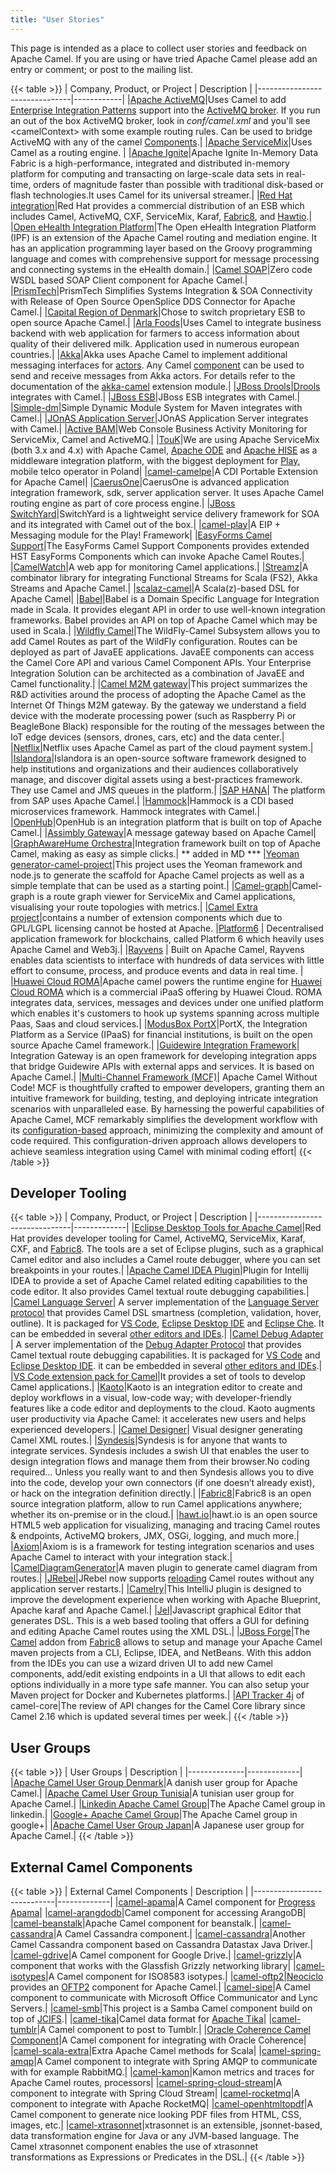 ```yaml
---
title: "User Stories"
---
```


This page is intended as a place to collect user stories and feedback on Apache Camel. If you are using or have tried Apache Camel please add an entry or comment; or post to the mailing list.

{{< table >}}
| Company, Product, or Project  | Description |
|-------------------------------|------------|
|[Apache ActiveMQ](http://activemq.apache.org)|Uses Camel to add [Enterprise Integration Patterns](../../components/next/eips/enterprise-integration-patterns.html) support into the [ActiveMQ broker](http://activemq.apache.org/enterprise-integration-patterns.html). If you run an out of the box ActiveMQ broker, look in *conf/camel.xml* and you'll see &lt;camelContext&gt; with some example routing rules. Can be used to bridge ActiveMQ with any of the camel [Components](../../manual/component.html).|
|[Apache ServiceMix](https://servicemix.apache.org/home.html)|Uses Camel as a routing engine. |
|[Apache Ignite](https://ignite.apache.org/)|Apache Ignite In-Memory Data Fabric is a high-performance, integrated and distributed in-memory platform for computing and transacting on large-scale data sets in real-time, orders of magnitude faster than possible with traditional disk-based or flash technologies.It uses Camel for its universal streamer.|
|[Red Hat integration](https://www.redhat.com/en/technologies/jboss-middleware/fuse)|Red Hat provides a commercial distribution of an ESB which includes Camel, ActiveMQ, CXF, ServiceMix, Karaf, [Fabric8](http://fabric8.io), and [Hawtio](http://hawt.io).|
|[Open eHealth Integration Platform](https://openehealth.org/display/ipf2/Home)|The Open eHealth Integration Platform (IPF) is an extension of the Apache Camel routing and mediation engine. It has an application programming layer based on the Groovy programming language and comes with comprehensive support for message processing and connecting systems in the eHealth domain.|
|[Camel SOAP](https://code.google.com/p/camel-soap)|Zero code WSDL based SOAP Client component for Apache Camel.|
|[PrismTech](https://www.opensplice.com/section-item.asp?id=964)|PrismTech Simplifies Systems Integration &amp; SOA Connectivity with Release of Open Source OpenSplice DDS Connector for Apache Camel.|
|[Capital Region of Denmark](https://www.regionh.dk/English/English.htm)|Chose to switch proprietary ESB to open source Apache Camel.|
|[Arla Foods](https://www.arla.com)|Uses Camel to integrate business backend with web application for farmers to access information about quality of their delivered milk. Application used in numerous european countries.|
|[Akka](https://akkasource.org)|Akka uses Apache Camel to implement additional messaging interfaces for [actors](https://doc.akkasource.org/actors). Any Camel [component](../../components/next/index.html) can be used to send and receive messages from Akka actors. For details refer to the documentation of the [akka-camel](https://doc.akkasource.org/camel) extension module.|
|[JBoss Drools](https://www.drools.org)|[Drools](https://blog.athico.com/2010/07/declarative-rest-services-for-drools.html) integrates with Camel.|
|[JBoss ESB](https://jbossesb.jboss.org/jbossesb)|JBoss ESB integrates with Camel.|
|[Simple-dm](https://code.google.com/archive/p/simple-dm)|Simple Dynamic Module System for Maven integrates with Camel.|
|[JOnAS Application Server](https://jonas.ow2.org/view/Documentation/JOnAS%20Camel)|JOnAS Application Server integrates with Camel.|
|[Active BAM](https://code.google.com/p/active-bam)|Web Console Business Activity Monitoring for ServiceMix, Camel and ActiveMQ.|
|[TouK](https://touk.pl/toukeu/rw/pages/index.en.do)|We are using Apache ServiceMix (both 3.x and 4.x) with Apache Camel, [Apache ODE](https://ode.apache.org/) and [Apache HISE](https://incubator.apache.org/hise/) as a middleware integration platform, with the biggest deployment for [Play](https://www.playmobile.pl), mobile telco operator in Poland|
|[camel-camelpe](https://github.com/obergner/camelpe)|A CDI Portable Extension for Apache Camel|
|[CaerusOne](http://code.google.com/p/caerusone)|CaerusOne is advanced application integration framework, sdk, server application server. It uses Apache Camel routing engine as part of core process engine.|
|[JBoss SwitchYard](https://switchyard.jboss.org)|SwitchYard is a lightweight service delivery framework for SOA and its integrated with Camel out of the box.|
|[camel-play](https://github.com/marcuspocus/play-camel)|A EIP + Messaging module for the Play! Framework|
|[EasyForms Camel Support](https://easyforms-camel.forge.onehippo.org)|The EasyForms Camel Support Components provides extended HST EasyForms Components which can invoke Apache Camel Routes.|
|[CamelWatch](https://sksamuel.github.com/camelwatch)|A web app for monitoring Camel applications.|
|[Streamz](https://github.com/krasserm/streamz)|A combinator library for integrating Functional Streams for Scala (FS2), Akka Streams and Apache Camel.|
|[scalaz-camel](https://github.com/krasserm/scalaz-camel)|A Scala(z)-based DSL for Apache Camel|
|[Babel](https://crossing-tech.github.io/babel)|Babel is a Domain Specific Language for Integration made in Scala. It provides elegant API in order to use well-known integration frameworks. Babel provides an API on top of Apache Camel which may be used in Scala.|
|[Wildfly Camel](https://github.com/wildflyext/wildfly-camel)|The WildFly-Camel Subsystem allows you to add Camel Routes as part of the WildFly configuration. Routes can be deployed as part of JavaEE applications. JavaEE components can access the Camel Core API and various Camel Component APIs. Your Enterprise Integration Solution can be architected as a combination of JavaEE and Camel functionality.|
|[Camel M2M gateway](https://github.com/hekonsek/camel-m2m-gateway)|This project summarizes the R&amp;D activities around the process of adopting the Apache Camel as the Internet Of Things M2M gateway. By the gateway we understand a field device with the moderate processing power (such as Raspberry Pi or BeagleBone Black) responsible for the routing of the messages between the IoT edge devices (sensors, drones, cars, etc) and the data center.|
|[Netflix](https://www.youtube.com/watch?v=k_ckJ7QgLW0#t=480)|Netflix uses Apache Camel as part of the cloud payment system.|
|[Islandora](http://islandora.ca)|Islandora is an open-source software framework designed to help institutions and organizations and their audiences collaboratively manage, and discover digital assets using a best-practices framework. They use Camel and JMS queues in the platform.|
|[SAP HANA](https://blogs.saphana.com/2016/02/01/hana-smart-data-integration-simplifies-connecting-consuming-facebook-data-hana-apache-camel-adapter)| The platform from SAP uses Apache Camel.|
|[Hammock](https://github.com/hammock-project/hammock])|Hammock is a CDI based microservices framework. Hammock integrates with Camel.|
|[OpenHub](http://www.openhub.cz)|OpenHub is an integration platform that is built on top of Apache Camel.|
|[Assimbly Gateway](https://github.com/assimbly/gateway)|A message gateway based on Apache Camel|
|[GraphAwareHume Orchestra](https://graphaware.com/products/hume/)|Integration framework built on top of Apache Camel, making as easy as simple clicks.| ** added in MD ***
|[Yeoman generator-camel-project](https://www.npmjs.com/package/generator-camel-project)|This project uses the Yeoman framework and node.js to generate the scaffold for Apache Camel projects as well as a simple template that can be used as a starting point.|
|[Camel-graph](https://github.com/avvero/camel-graph)|Camel-graph is a route graph viewer for ServiceMix and Camel applications, visualising your route topologies with metrics.|
|[Camel Extra project](https://camel-extra.github.io/)|contains a number of extension components which due to GPL/LGPL licensing cannot be hosted at Apache.
|[Platform6](https://www.platform6.io/) | Decentralised application framework for blockchains, called Platform 6 which heavily uses Apache Camel and Web3j.|
|[Rayvens](http://ibm.biz/rayvens) | Built on Apache Camel, Rayvens enables data scientists to interface with hundreds of data services with little effort to consume, process, and produce events and data in real time. |
|[Huawei Cloud ROMA](https://www.huaweicloud.com/en-us/product/roma.html)|Apache camel powers the runtime engine for [Huawei Cloud ROMA](https://www.huaweicloud.com/en-us/product/roma.html) which is a commercial iPaaS offering by Huawei Cloud. ROMA integrates data, services, messages and devices under one unified platform which enables it's customers to hook up systems spanning across multiple Paas, Saas and cloud services.|
|[ModusBox PortX](https://modusbox.com/portx-platform/)|PortX, the Integration Platform as a Service (IPaaS) for financial institutions, is built on the open source Apache Camel framework.|
|[Guidewire Integration Framework](https://www.guidewire.com/blog/technology/cloud-integration-framework-the-right-tools-for-the-job/)| Integration Gateway is an open framework for developing integration apps that bridge Guidewire APIs with external apps and services. It is based on Apache Camel.| 
|[Multi-Channel Framework (MCF)](https://www.felpfe.com/multi-channel-framework-mcf/)| Apache Camel Without Code! MCF is thoughtfully crafted to empower developers, granting them an intuitive framework for building, testing, and deploying intricate integration scenarios with unparalleled ease. By harnessing the powerful capabilities of Apache Camel, MCF remarkably simplifies the development workflow with its [configuration-based](https://www.felpfe.com/2023/06/30/multi-channel-framework-mcf-use-case-isx-sample-requirements/) approach, minimizing the complexity and amount of code required. This configuration-driven approach allows developers to achieve seamless integration using Camel with minimal coding effort| 
{{< /table >}}

## Developer Tooling
{{< table >}}
| Company, Product, or Project  | Description |
|-------------------------------|-------------|
|[Eclipse Desktop Tools for Apache Camel](http://tools.jboss.org/features/fusetools.html)|Red Hat provides developer tooling for Camel, ActiveMQ, ServiceMix, Karaf, CXF, and [Fabric8](http://fabric8.io). The tools are a set of Eclipse plugins, such as a graphical Camel editor and also includes a Camel route debugger, where you can set breakpoints in your routes.|
|[Apache Camel IDEA Plugin](https://github.com/camel-idea-plugin/camel-idea-plugin)|Plugin for Intellij IDEA to provide a set of Apache Camel related editing capabilities to the code editor. It also provides Camel textual route debugging capabilities.|
|[Camel Language Server](https://github.com/camel-tooling/camel-language-server)| A server implementation of the [Language Server protocol](https://github.com/Microsoft/language-server-protocol) that provides Camel DSL smartness (completion, validation, hover, outline). It is packaged for [VS Code](https://marketplace.visualstudio.com/items?itemName=redhat.vscode-apache-camel), [Eclipse Desktop IDE](https://marketplace.eclipse.org/content/language-support-apache-camel) and [Eclipse Che](https://www.eclipse.org/che/). It can be embedded in several [other editors and IDEs](https://github.com/camel-tooling/camel-language-server#clients).|
|[Camel Debug Adapter](https://github.com/camel-tooling/camel-debug-adapter) | A server implementation of the [Debug Adapter Protocol](https://microsoft.github.io/debug-adapter-protocol/) that provides Camel textual route debugging capabilities. It is packaged for [VS Code](https://marketplace.visualstudio.com/items?itemName=redhat.vscode-debug-adapter-apache-camel) and [Eclipse Desktop IDE](https://marketplace.eclipse.org/content/textual-debugging-apache-camel). it can be embedded in several [other editors and IDEs](https://microsoft.github.io/debug-adapter-protocol/implementors/tools/).|
|[VS Code extension pack for Camel](https://marketplace.visualstudio.com/items?itemName=redhat.apache-camel-extension-pack)|It provides a set of tools to develop Camel applications.|
|[Kaoto](https://kaoto.io/)|Kaoto is an integration editor to create and deploy workflows in a visual, low-code way; with developer-friendly features like a code editor and deployments to the cloud. Kaoto augments user productivity via Apache Camel: it accelerates new users and helps experienced developers.|
|[Camel Designer](https://marketplace.visualstudio.com/items?itemName=brunoNetId.camel-designer)| Visual designer generating Camel XML routes.|
|[Syndesis](https://syndesis.io)|Syndesis is for anyone that wants to integrate services. Syndesis includes a swish UI that enables the user to design integration flows and manage them from their browser.No coding required… Unless you really want to and then Syndesis allows you to dive into the code, develop your own connectors (if one doesn’t already exist), or hack on the integration definition directly.|
|[Fabric8](http://fabric8.io)|Fabric8 is an open source integration platform, allow to run Camel applications anywhere; whether its on-premise or in the cloud.|
|[hawt.io](http://hawt.io)|hawt.io is an open source HTML5 web application for visualizing, managing and tracing Camel routes &amp; endpoints, ActiveMQ brokers, JMX, OSGi, logging, and much more.|
|[Axiom](http://github.com/hyperthunk/axiom)|Axiom is is a framework for testing integration scenarios and uses Apache Camel to interact with your integration stack.|
|[CamelDiagramGenerator](http://code.google.com/p/rmannibucau/wiki/CamelDiagramGenerator)|A maven plugin to generate camel diagram from routes.|
|[JRebel](http://zeroturnaround.com/software/jrebel)|JRebel now supports [reloading](http://zeroturnaround.com/jrebel/jrebel-5-1-2-released-apache-camel-now-supported) Camel routes without any application server restarts.|
|[Camelry](https://github.com/AlanFoster/Camelry)|This IntelliJ plugin is designed to improve the development experience when working with Apache Blueprint, Apache karaf and Apache Camel.|
|[Jel](http://giacomolm.github.io/Jel)|Javascript graphical Editor that generates DSL. This is a web based tooling that offers a GUI for defining and editing Apache Camel routes using the XML DSL.|
|[JBoss Forge](http://forge.jboss.org)|The [Camel](http://forge.jboss.org/addon/io.fabric8.forge:camel) addon from [Fabric8](http://fabric8.io) allows to setup and manage your Apache Camel maven projects from a CLI, Eclipse, IDEA, and NetBeans. With this addon from the IDEs you can use a wizard driven UI to add new Camel components, add/edit existing endpoints in a UI that allows to edit each options individually in a more type safe manner. You can also setup your Maven project for Docker and Kubernetes platforms.|
|[API Tracker 4j](https://abi-laboratory.pro/java/tracker/timeline/camel-core) of camel-core|The review of API changes for the Camel Core library since Camel 2.16 which is updated several times per week.|
{{< /table >}}

## User Groups

{{< table >}}
| User Groups  | Description |
|--------------|-------------|
|[Apache Camel User Group Denmark](https://groups.google.com/group/camel-user-group-denmark)|A danish user group for Apache Camel.|
|[Apache Camel User Group Tunisia](http://groups.google.com/group/apache-camel-user-group-tunisia)|A tunisian user group for Apache Camel.|
|[Linkedin Apache Camel Group](http://www.linkedin.com/groups?gid=2447439&trk=hb_side_g)|The Apache Camel group in linkedin.|
|[Google+ Apache Camel Group](https://plus.google.com/communities/106271384875356488225)|The Apache Camel group in google+|
|[Apache Camel User Group Japan](https://jcug-oss.github.io/)|A Japanese user group for Apache Camel.|
{{< /table >}}

## External Camel Components

{{< table >}}
| External Camel Components  | Description |
|----------------------------|-------------|
|[camel-apama](https://github.com/gerco/camel-apama)|A Camel component for [Progress Apama](http://web.progress.com/en/apama/index.html)|
|[camel-arangdodb](https://github.com/bbonnin/camel-arangodb)|Camel component for accessing ArangoDB|
|[camel-beanstalk](http://github.com/osinka/camel-beanstalk)|Apache Camel component for beanstalk.|
|[camel-cassandra](http://github.com/ticktock/camel-cassandra)|A Camel Cassandra component.|
|[camel-cassandra](https://github.com/oscerd/camel-cassandra)|Another Camel Cassandra component based on Cassandra Datastax Java Driver.|
|[camel-gdrive](https://github.com/jdavisonc/camel-gdrive)|A Camel component for Google Drive.|
|[camel-grizzly](https://github.com/cdollins/camel-grizzly)|A component that works with the Glassfish Grizzly networking library|
|[camel-isotypes](https://code.google.com/p/isotypes/)|A Camel component for ISO8583 isotypes.|
|[camel-oftp2](http://accord.ow2.org/odetteftp/camel.html)|[Neociclo](http://www.neociclo.com/) provides an [OFTP2](http://accord.ow2.org/odetteftp/protocol.html) component for Apache Camel.|
|[camel-sipe](https://bitbucket.org/arkadi/camel-sipe)|A Camel component to communicate with Microsoft Office Communicator and Lync Servers.|
|[camel-smb](https://github.com/Redpill-Linpro/camel-smb)|This project is a Samba Camel component build on top of [JCIFS](http://jcifs.samba.org).|
|[camel-tika](https://github.com/wheijke/camel-tika)|Camel data format for [Apache Tika](http://tika.apache.org/)|
|[camel-tumblr](https://github.com/soluvas/tumblej)|A Camel component to post to Tumblr.|
|[Oracle Coherence Camel Component](http://code.google.com/p/oracle-coherence-camel-component/)|A Camel component for integrating with Oracle Coherence|
|[camel-scala-extra](https://github.com/osinka/camel-scala-extra)|Extra Apache Camel methods for Scala|
|[camel-spring-amqp](https://github.com/Bluelock/camel-spring-amqp)|A Camel component to integrate with Spring AMQP to communicate with for example RabbitMQ.|
|[camel-kamon](https://github.com/osinka/camel-kamon)|Kamon metrics and traces for Apache Camel routes, processors|
|[camel-spring-cloud-stream](https://github.com/donovanmuller/)|A component to integrate with Spring Cloud Stream|
|[camel-rocketmq](https://github.com/TeslaCN/camel-rocketmq)|A component to integrate with Apache RocketMQ|
|[camel-openhtmltopdf](https://github.com/elevation-solutions/camel-openhtmltopdf)|A Camel component to generate nice looking PDF files from HTML, CSS, images, etc.|
|[camel-xtrasonnet](https://jam01.github.io/xtrasonnet/camel/)|xtrasonnet is an extensible, jsonnet-based, data transformation engine  for Java or any JVM-based language. The Camel xtrasonnet component enables the use of xtrasonnet transformations as  Expressions or Predicates in the DSL.|
{{< /table >}}
